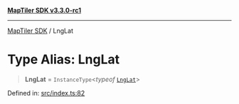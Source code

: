 [**MapTiler SDK v3.3.0-rc1**](../README.md)

***

[MapTiler SDK](../README.md) / LngLat

# Type Alias: LngLat

> **LngLat** = `InstanceType`\<*typeof* [`LngLat`](../variables/LngLat.md)\>

Defined in: [src/index.ts:82](https://github.com/maptiler/maptiler-sdk-js/blob/d9cb958ebf063ecde2f6f583eb172e5a83460e6a/src/index.ts#L82)
